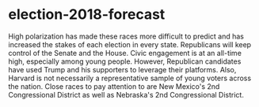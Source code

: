 # election-2018-forecast

High polarization has made these races more difficult to predict and has increased the stakes of each election in every state. Republicans will keep control of the Senate and the House. Civic engagement is at an all-time high, especially among young people. However, Republican candidates have used Trump and his supporters to leverage their platforms. Also, Harvard is not necessarily a representative sample of young voters across the nation. Close races to pay attention to are New Mexico's 2nd Congressional District as well as Nebraska's 2nd Congressional District. 
